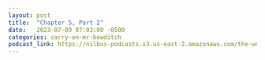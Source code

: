 ```yaml
---
layout: post
title:  "Chapter 5, Part 2"
date:   2023-07-09 07:03:00 -0500
categories: carry-on-mr-bowditch
podcast_link: https://nilbus-podcasts.s3.us-east-2.amazonaws.com/the-well-trained-mind/Carry%20On,%20Mr.%20Bowditch/Chapter%205,%20Part%202.mp3
---
```

